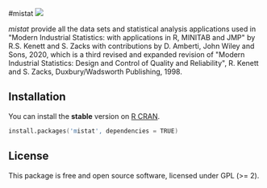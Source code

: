#mistat
[![](http://cranlogs.r-pkg.org/badges/mistat)](https://cran.r-project.org/package=mistat)


*mistat* provide all the data sets and statistical analysis applications used in "Modern Industrial Statistics: with applications in R, MINITAB and JMP" by R.S. Kenett and S. Zacks with contributions by D. Amberti, John Wiley and Sons, 2020, which is a third revised and expanded revision of "Modern Industrial Statistics: Design and Control of Quality and Reliability", R. Kenett and S. Zacks, Duxbury/Wadsworth Publishing, 1998.

## Installation
You can install the **stable** version on
[R CRAN](https://cran.r-project.org/package=mistat).

```s
install.packages('mistat', dependencies = TRUE)
```

## License

This package is free and open source software, licensed under GPL (>= 2).

